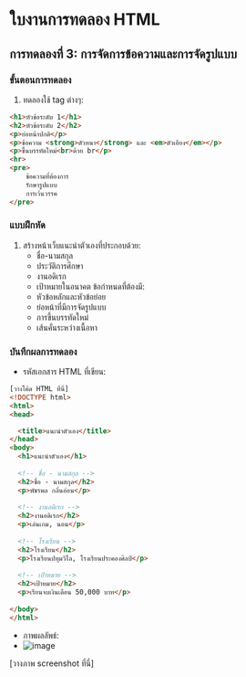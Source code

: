 # ใบงานการทดลอง HTML
 
## การทดลองที่ 3: การจัดการข้อความและการจัดรูปแบบ
### ขั้นตอนการทดลอง
1. ทดลองใช้ tag ต่างๆ:
```html
<h1>หัวข้อระดับ 1</h1>
<h2>หัวข้อระดับ 2</h2>
<p>ย่อหน้าปกติ</p>
<p>ข้อความ <strong>ตัวหนา</strong> และ <em>ตัวเอียง</em></p>
<p>ขึ้นบรรทัดใหม่<br>ด้วย br</p>
<hr>
<pre>
    ข้อความที่ต้องการ
    รักษารูปแบบ
    การเว้นวรรค
</pre>
```

### แบบฝึกหัด
1. สร้างหน้าเว็บแนะนำตัวเองที่ประกอบด้วย:
   - ชื่อ-นามสกุล
   - ประวัติการศึกษา
   - งานอดิเรก
   - เป้าหมายในอนาคต
 ข้อกำหนดที่ต้องมี:
   - หัวข้อหลักและหัวข้อย่อย
   - ย่อหน้าที่มีการจัดรูปแบบ
   - การขึ้นบรรทัดใหม่
   - เส้นคั่นระหว่างเนื้อหา
### บันทึกผลการทดลอง
- รหัสเอกสาร HTML ที่เขียน:
```html
[วางโค้ด HTML ที่นี่]
<!DOCTYPE html>
<html>
<head>

  <title>แนะนำตัวเอง</title>
</head>
<body>
  <h1>แนะนำตัวเอง</h1>
  
  <!-- ชื่อ - นามสกุล -->
  <h2>ชื่อ - นามสกุล</h2>
  <p>พัชรพล กลิ่นอ่อน</p>
  
  <!-- งานอดิเรก -->
  <h2>งานอดิเรก</h2>
  <p>เล่นเกม, นอน</p>
  
  <!-- โรงเรียน -->
  <h2>โรงเรียน</h2>
  <p>โรงเรียนปทุมวิไล, โรงเรียนประคองศิลป์</p>
  
  <!-- เป้าหมาย -->
  <h2>เป้าหมาย</h2>
  <p>เรียนจบเงินเดือน 50,000 บาท</p>
  
</body>
</html>

```
- ภาพผลลัพธ์:
- ![image](https://github.com/user-attachments/assets/88dc51e5-c0f1-457f-96ee-19531fa1bbf9)

[วางภาพ screenshot ที่นี่]


